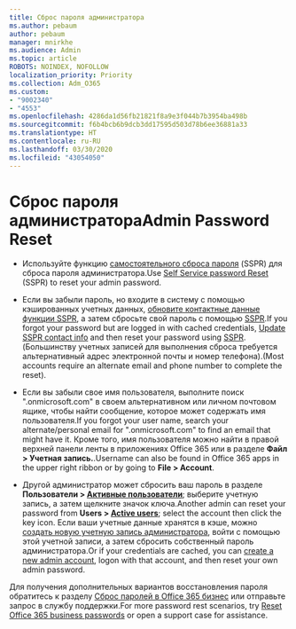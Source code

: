 ```yaml
---
title: Сброс пароля администратора
ms.author: pebaum
author: pebaum
manager: mnirkhe
ms.audience: Admin
ms.topic: article
ROBOTS: NOINDEX, NOFOLLOW
localization_priority: Priority
ms.collection: Adm_O365
ms.custom:
- "9002340"
- "4553"
ms.openlocfilehash: 4286da1d56fb21821f8a9e3f044b7b3954ba498b
ms.sourcegitcommit: f6b4bcb6b9dcb3dd17595d503d78b6ee36881a33
ms.translationtype: HT
ms.contentlocale: ru-RU
ms.lasthandoff: 03/30/2020
ms.locfileid: "43054050"
---
```

# <a name="admin-password-reset"></a><span data-ttu-id="efd85-102">Сброс пароля администратора</span><span class="sxs-lookup"><span data-stu-id="efd85-102">Admin Password Reset</span></span>

- <span data-ttu-id="efd85-103">Используйте функцию [самостоятельного сброса пароля](https://passwordreset.microsoftonline.com/) (SSPR) для сброса пароля администратора.</span><span class="sxs-lookup"><span data-stu-id="efd85-103">Use [Self Service password Reset](https://passwordreset.microsoftonline.com/) (SSPR) to reset your admin password.</span></span>

- <span data-ttu-id="efd85-104">Если вы забыли пароль, но входите в систему с помощью кэшированных учетных данных, [обновите контактные данные функции SSPR](https://go.microsoft.com/fwlink/?linkid=849451), а затем сбросьте свой пароль с помощью [SSPR](https://passwordreset.microsoftonline.com/).</span><span class="sxs-lookup"><span data-stu-id="efd85-104">If you forgot your password but are logged in with cached credentials, [Update SSPR contact info](https://go.microsoft.com/fwlink/?linkid=849451) and then reset your password using [SSPR](https://passwordreset.microsoftonline.com/).</span></span>  <span data-ttu-id="efd85-105">(Большинству учетных записей для выполнения сброса требуется альтернативный адрес электронной почты и номер телефона).</span><span class="sxs-lookup"><span data-stu-id="efd85-105">(Most accounts require an alternate email and phone number to complete the reset).</span></span>

- <span data-ttu-id="efd85-106">Если вы забыли свое имя пользователя, выполните поиск ".onmicrosoft.com" в своем альтернативном или личном почтовом ящике, чтобы найти сообщение, которое может содержать имя пользователя.</span><span class="sxs-lookup"><span data-stu-id="efd85-106">If you forgot your user name, search your alternate/personal email for ".onmicrosoft.com" to find an email that might have it.</span></span>  <span data-ttu-id="efd85-107">Кроме того, имя пользователя можно найти в правой верхней панели ленты в приложениях Office 365 или в разделе **Файл > Учетная запись.**.</span><span class="sxs-lookup"><span data-stu-id="efd85-107">Username can also be found in Office 365 apps in the upper right ribbon or by going to **File > Account**.</span></span>

- <span data-ttu-id="efd85-108">Другой администратор может сбросить ваш пароль в разделе **Пользователи > [Активные пользователи](https://portal.office.com/adminportal/home#/users)**; выберите учетную запись, а затем щелкните значок ключа.</span><span class="sxs-lookup"><span data-stu-id="efd85-108">Another admin can reset your password from **Users > [Active users](https://portal.office.com/adminportal/home#/users)**; select the account then click the key icon.</span></span>  <span data-ttu-id="efd85-109">Если ваши учетные данные хранятся в кэше, можно [создать новую учетную запись администратора](https://portal.office.com/adminportal/home#/users), войти с помощью этой учетной записи, а затем сбросить собственный пароль администратора.</span><span class="sxs-lookup"><span data-stu-id="efd85-109">Or if your credentials are cached, you can [create a new admin account](https://portal.office.com/adminportal/home#/users), logon with that account, and then reset your own admin password.</span></span>

<span data-ttu-id="efd85-110">Для получения дополнительных вариантов восстановления пароля обратитесь к разделу [Сброс паролей в Office 365 бизнес](https://docs.microsoft.com/microsoft-365/admin/add-users/reset-passwords) или отправьте запрос в службу поддержки.</span><span class="sxs-lookup"><span data-stu-id="efd85-110">For more password rest scenarios, try [Reset Office 365 business passwords](https://docs.microsoft.com/microsoft-365/admin/add-users/reset-passwords) or open a support case for assistance.</span></span>
